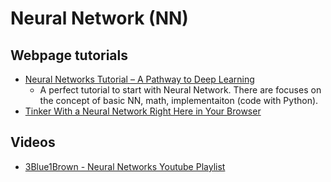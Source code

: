 # Neural Network (NN)

## Webpage tutorials
* [Neural Networks Tutorial – A Pathway to Deep Learning](http://adventuresinmachinelearning.com/neural-networks-tutorial/)
  - A perfect tutorial to start with Neural Network. There are focuses on the concept of basic NN, math, implementaiton (code with Python).
* [Tinker With a Neural Network Right Here in Your Browser](https://playground.tensorflow.org)

## Videos
* [3Blue1Brown - Neural Networks Youtube Playlist](https://www.youtube.com/playlist?list=PLZHQObOWTQDNU6R1_67000Dx_ZCJB-3pi)
